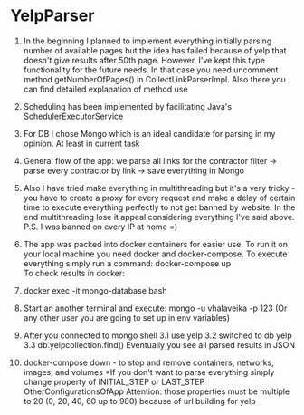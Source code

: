 # YelpParser

1. In the beginning I planned to implement everything initially parsing number of available pages
but the idea has failed because of yelp that doesn't give results after 50th page. 
However, I've kept this type functionality for the future needs. 
In that case you need uncomment method getNumberOfPages() in CollectLinkParserImpl. 
Also there you can find detailed explanation of method use

2. Scheduling has been implemented by facilitating Java's SchedulerExecutorService

3. For DB I chose Mongo which is an ideal candidate for parsing in my opinion. At least in current task

4. General flow of the app:  we parse all links for the contractor filter -> parse every contractor by link -> save everything in Mongo

5. Also I have tried make everything in multithreading but it's a very tricky - 
you have to create a proxy for every request and make a delay of certain time to execute everything perfectly to not get banned by website.
In the end multithreading lose it appeal considering everything I've said above. P.S. I was banned on every IP at home =)

6. The app was packed into docker containers for easier use. To run it on your local machine you need docker and docker-compose.
To execute everything simply run a command: docker-compose up  
To check results in docker:
1. docker exec -it mongo-database bash
2. Start an another terminal and execute: mongo -u vhalaveika -p 123 (Or any other user you are going to set up in env variables)
3. After you connected to mongo shell
3.1 use yelp
3.2 switched to db yelp
3.3 db.yelpcollection.find()
Eventually you see all parsed results in JSON
4. docker-compose down - to  stop and remove containers, networks, images, and volumes
*If you don't want to parse everything simply change property of INITIAL_STEP or LAST_STEP OtherConfigurationsOfApp
Attention: those properties must be multiple to 20 (0, 20, 40, 60 up to 980) because of url building for yelp
                                            
                                               
                                               